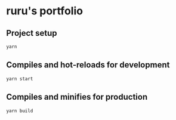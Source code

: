 # ruru's portfolio

## Project setup

```
yarn
```

## Compiles and hot-reloads for development

```
yarn start
```

## Compiles and minifies for production

```
yarn build
```

